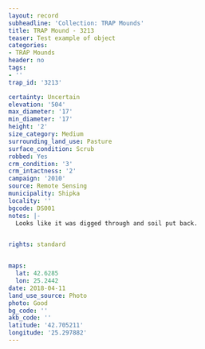 ```yaml
---
layout: record
subheadline: 'Collection: TRAP Mounds'
title: TRAP Mound - 3213
teaser: Test example of object
categories:
- TRAP Mounds
header: no
tags:
- ''
trap_id: '3213'

certainty: Uncertain
elevation: '504'
max_diameter: '17'
min_diameter: '17'
height: '2'
size_category: Medium
surrounding_land_use: Pasture
surface_condition: Scrub
robbed: Yes
crm_condition: '3'
crm_intactness: '2'
campaign: '2010'
source: Remote Sensing
municipality: Shipka
locality: ''
bgcode: DS001
notes: |-
  Looks like it was digged through and soil put back.


rights: standard


maps:
  lat: 42.6285
  lon: 25.2442
date: 2018-04-11
land_use_source: Photo
photo: Good
bg_code: ''
akb_code: ''
latitude: '42.705211'
longitude: '25.297882'
---
```

